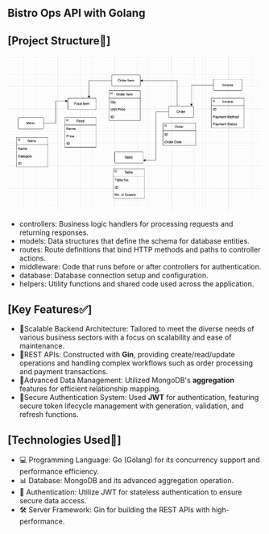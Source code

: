 ## Bistro Ops API with Golang

## [Project Structure📂] 
![Project Structure Diagram](https://github.com/Reneechang17/Backend_project-Restaurant-Management_Golang/blob/main/project-structure/go%20structure.jpg)
- controllers: Business logic handlers for processing requests and returning responses.
- models: Data structures that define the schema for database entities.
- routes: Route definitions that bind HTTP methods and paths to controller actions.
- middleware: Code that runs before or after controllers for authentication.
- database: Database connection setup and configuration.
- helpers: Utility functions and shared code used across the application.

## [Key Features✅]
- 🌟Scalable Backend Architecture: Tailored to meet the diverse needs of various business sectors with a focus on scalability and ease of maintenance.
- 🌟REST APIs: Constructed with **Gin**, providing create/read/update operations and handling complex workflows such as order processing and payment transactions.
- 🌟Advanced Data Management: Utilized MongoDB's **aggregation** features for efficient relationship mapping.
- 🌟Secure Authentication System: Used **JWT** for authentication, featuring secure token lifecycle management with generation, validation, and refresh functions.


## [Technologies Used🔧]
- 💻 Programming Language: Go (Golang) for its concurrency support and performance efficiency.
- 📊 Database: MongoDB and its advanced aggregation operation.
- 🔐 Authentication: Utilize JWT for stateless authentication to ensure secure data access.
- 🛠️ Server Framework: Gin for building the REST APIs with high-performance.


